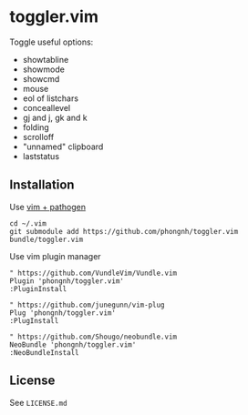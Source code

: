 # toggler.vim

Toggle useful options:

* showtabline
* showmode
* showcmd
* mouse
* eol of listchars
* conceallevel
* gj and j, gk and k
* folding
* scrolloff
* "unnamed" clipboard
* laststatus

## Installation

Use [vim + pathogen](http://vimcasts.org/episodes/synchronizing-plugins-with-git-submodules-and-pathogen)

    cd ~/.vim
    git submodule add https://github.com/phongnh/toggler.vim bundle/toggler.vim

Use vim plugin manager

    " https://github.com/VundleVim/Vundle.vim
    Plugin 'phongnh/toggler.vim'
    :PluginInstall

    " https://github.com/junegunn/vim-plug
    Plug 'phongnh/toggler.vim'
    :PlugInstall

    " https://github.com/Shougo/neobundle.vim
    NeoBundle 'phongnh/toggler.vim'
    :NeoBundleInstall

## License

See `LICENSE.md`
